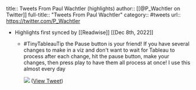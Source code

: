 title:: Tweets From Paul Wachtler (highlights)
author:: [[@P_Wachtler on Twitter]]
full-title:: "Tweets From Paul Wachtler"
category:: #tweets
url:: https://twitter.com/P_Wachtler

- Highlights first synced by [[Readwise]] [[Dec 8th, 2022]]
	- #TinyTableauTip the Pause button is your friend!  If you have several changes to make in a viz and don't want to wait for Tableau to process after each change, hit the pause button, make your changes, then press play to have them all process at once!  I use this almost every day 
	  
	  ![](https://pbs.twimg.com/media/EJ7PXlLWsAQtlhD.png) ([View Tweet](https://twitter.com/P_Wachtler/status/1197622557291225111))